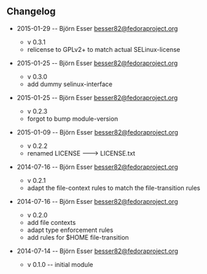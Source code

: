 Changelog
---------

* 2015-01-29 -- Björn Esser  <besser82@fedoraproject.org>
  - v 0.3.1
  - relicense to GPLv2+ to match actual SELinux-license

* 2015-01-25 -- Björn Esser  <besser82@fedoraproject.org>
  - v 0.3.0
  - add dummy selinux-interface

* 2015-01-25 -- Björn Esser  <besser82@fedoraproject.org>
  - v 0.2.3
  - forgot to bump module-version

* 2015-01-09 -- Björn Esser  <besser82@fedoraproject.org>
  - v 0.2.2
  - renamed LICENSE ---> LICENSE.txt

* 2014-07-16 -- Björn Esser  <besser82@fedoraproject.org>
  - v 0.2.1
  - adapt the file-context rules to match the file-transition rules

* 2014-07-16 -- Björn Esser  <besser82@fedoraproject.org>
  - v 0.2.0
  - add file contexts
  - adapt type enforcement rules
  - add rules for $HOME file-transition

* 2014-07-14 -- Björn Esser  <besser82@fedoraproject.org>
  - v 0.1.0 -- initial module
